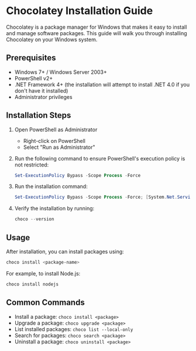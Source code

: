 # Chocolatey Installation Guide

Chocolatey is a package manager for Windows that makes it easy to install and manage software packages. This guide will walk you through installing Chocolatey on your Windows system.

## Prerequisites

- Windows 7+ / Windows Server 2003+
- PowerShell v2+
- .NET Framework 4+ (the installation will attempt to install .NET 4.0 if you don't have it installed)
- Administrator privileges

## Installation Steps

1. Open PowerShell as Administrator
   - Right-click on PowerShell
   - Select "Run as Administrator"

2. Run the following command to ensure PowerShell's execution policy is not restricted:
   ```powershell
   Set-ExecutionPolicy Bypass -Scope Process -Force
   ```

3. Run the installation command:
   ```powershell
   Set-ExecutionPolicy Bypass -Scope Process -Force; [System.Net.ServicePointManager]::SecurityProtocol = [System.Net.ServicePointManager]::SecurityProtocol -bor 3072; iex ((New-Object System.Net.WebClient).DownloadString('https://community.chocolatey.org/install.ps1'))
   ```

4. Verify the installation by running:
   ```powershell
   choco --version
   ```

## Usage

After installation, you can install packages using:
```powershell
choco install <package-name>
```

For example, to install Node.js:
```powershell
choco install nodejs
```

## Common Commands

- Install a package: `choco install <package>`
- Upgrade a package: `choco upgrade <package>`
- List installed packages: `choco list --local-only`
- Search for packages: `choco search <package>`
- Uninstall a package: `choco uninstall <package>`
